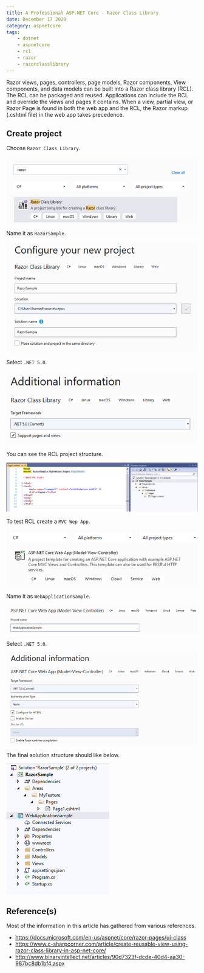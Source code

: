 ```yaml
---
title: A Professional ASP.NET Core - Razor Class Library
date: December 17 2020
category: aspnetcore
tags:
    - dotnet
    - aspnetcore
    - rcl
    - razor
    - razorclasslibrary
---
```

 
Razor views, pages, controllers, page models, Razor components, View components, and data models can be built into a Razor class library (RCL). The RCL can be packaged and reused. Applications can include the RCL and override the views and pages it contains. When a view, partial view, or Razor Page is found in both the web app and the RCL, the Razor markup (.cshtml file) in the web app takes precedence.

<!-- more -->

## Create project

Choose `Razor Class Library`.

![](/images/a-professional-asp.net-core-razor-class-library/1.png)

Name it as `RazorSample`.

![](/images/a-professional-asp.net-core-razor-class-library/2.png)

Select `.NET 5.0`.

![](/images/a-professional-asp.net-core-razor-class-library/3.png)

You can see the RCL project structure.

![](/images/a-professional-asp.net-core-razor-class-library/4.png)

To test RCL create a `MVC Wep App`.

![](/images/a-professional-asp.net-core-razor-class-library/5.png)

Name it as `WebApplicationSample`.

![](/images/a-professional-asp.net-core-razor-class-library/6.png)

Select `.NET 5.0`.

![](/images/a-professional-asp.net-core-razor-class-library/7.png)

The final solution structure should like below.

![](/images/a-professional-asp.net-core-razor-class-library/8.png)

## Reference(s)

Most of the information in this article has gathered from various references.

* https://docs.microsoft.com/en-us/aspnet/core/razor-pages/ui-class
* https://www.c-sharpcorner.com/article/create-reusable-view-using-razor-class-library-in-asp-net-core/
* http://www.binaryintellect.net/articles/90d7323f-dcde-40d4-aa30-987bc8db1bf4.aspx